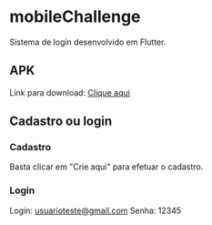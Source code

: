 # mobileChallenge

Sistema de login desenvolvido em Flutter.

## APK

Link para download: [Clique aqui](https://github.com/robertopinho/mobileChallenge/raw/master/mobileChallenge.apk)

## Cadastro ou login

### Cadastro
Basta clicar em "Crie aqui" para efetuar o cadastro.

### Login

Login: usuarioteste@gmail.com
 Senha: 12345
 
